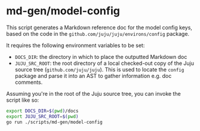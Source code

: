 # md-gen/model-config

This script generates a Markdown reference doc for the model config keys,
based on the code in the `github.com/juju/juju/environs/config` package.

It requires the following environment variables to be set:
- `DOCS_DIR`: the directory in which to place the outputted Markdown doc
- `JUJU_SRC_ROOT`: the root directory of a local checked-out copy of the
  Juju source tree (`github.com/juju/juju`). This is used to locate the
  `config` package and parse it into an AST to gather information e.g.
  doc comments.

Assuming you're in the root of the Juju source tree, you can invoke the script
like so:
```bash
export DOCS_DIR=$(pwd)/docs
export JUJU_SRC_ROOT=$(pwd)
go run ./scripts/md-gen/model-config
```